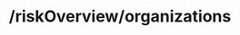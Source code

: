 ---
title: /riskOverview/organizations
api:
  file: spec.json
  operationId: get_riskoverview-organizations
hidden: false
---